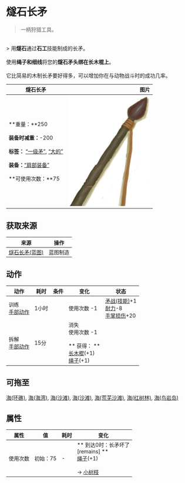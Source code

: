 # 燧石长矛  
> 一柄狩猎工具。  
<br>  
> 用<b>燧石</b>通过<b>石工</b>技能制成的长矛。<br><br>使用<b>绳子和细线</b>将您的<b>燧石矛头绑在长木棍上</b>。<br><br>它比简易的木制长矛要好得多，可以增加你在与动物战斗时的成功几率。  
  
  燧石长矛  |   图片   
 ----  |  ----:   
 **重量：**250<br><br>**装备时减重：**-200<br><br>**标签：**	[“一级矛”](tag_Spear.md), [“大的”](tag_Large.md)<br><br>**装备：**[“肩部装备”](eTag_Shoulder.md)<br><br>**可使用次数：**75  |  <img decoding="async" src="Sprite/SpearFlint.png" href="a.md" style="max-width:300px;max-height:300px;">   
  
## 获取来源  
来源  |  操作  
----  |  ----  
[燧石长矛(蓝图)](Bp_FlintSpear.md)  |  蓝图制造  
## 动作  
动作  |  耗时  |  条件  |  变化  |  状态  
----  |  ----  |  ----  |  ----  |  ----  
训练<br>[手部动作](HandAction.md)  |  1小时  |    |  使用次数  -1  |  [矛战(技能)](Skill_SpearFighting.md)+1<br>[耐力](Stamina.md)-8<br>[手掌损伤](HandDamage.md)+20  
拆解<br>[手部动作](HandAction.md)  |  15分  |    |  消失<br>使用次数  -1<br><br>** 获得： **<br>  [长木棍](StickLong.md)(+1)<br>  [绳子](Rope.md)(+1)<br>  |    
## 可拖至  
[海(环礁)](Sea_Atoll.md), [海(海湾)](Sea_Bay.md), [海(沙滩)](Sea_Beach.md), [海(沙滩)](Sea_Cove.md), [海(荒芜沙滩)](Sea_DesolateBeach.md), [海(红树林)](Sea_Mangroves.md), [海(鸟岩岛)](Sea_Rocks.md)  
## 属性   
属性  |  值  |  耗时  |  变化  
----  |  ----  |  ----  |  ----  
使用次数  |  初始：75  |  -  |  ** 到达0时：长矛坏了 **<br>** [remains] **<br>  [绳子](Rope.md)(+1)<br><br>→ [小树枝](Sticks.md)  
